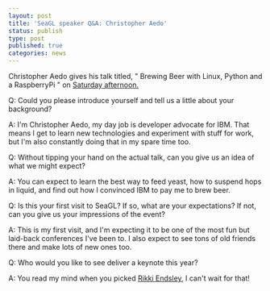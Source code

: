 ```yaml
---
layout: post
title: 'SeaGL speaker Q&A: Christopher Aedo'
status: publish
type: post
published: true
categories: news
---
```


Christopher Aedo gives his talk titled, " Brewing Beer with Linux, Python and a RaspberryPi " on [Saturday afternoon.](https://osem.seagl.org/conferences/seagl2017/program/proposals/278)

Q: Could you please introduce yourself and tell us a little about your background?

A: I'm Christopher Aedo, my day job is developer advocate for IBM. That means I get to learn new technologies and experiment with stuff for work, but I'm also constantly doing that in my spare time too.

Q: Without tipping your hand on the actual talk, can you give us an idea of what we might expect?

A: You can expect to learn the best way to feed yeast, how to suspend hops in liquid, and find out how I convinced IBM to pay me to brew beer.

Q: Is this your first visit to SeaGL? If so, what are your expectations? If not, can you give us your impressions of the event?

A: This is my first visit, and I'm expecting it to be one of the most fun but laid-back conferences I've been to.  I also expect to see tons of old friends there and make lots of new ones too.

Q: Who would you like to see deliver a keynote this year?

A: You read my mind when you picked [Rikki Endsley](http://seagl.org/news/2017/07/25/Keynote_Announce.html), I can't wait for that!



